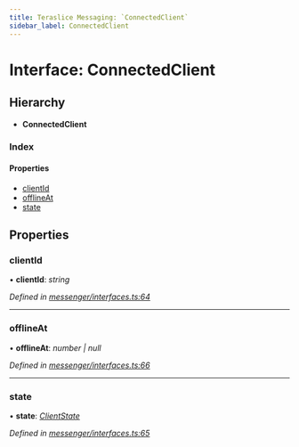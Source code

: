 ```yaml
---
title: Teraslice Messaging: `ConnectedClient`
sidebar_label: ConnectedClient
---
```


# Interface: ConnectedClient

## Hierarchy

* **ConnectedClient**

### Index

#### Properties

* [clientId](connectedclient.md#clientid)
* [offlineAt](connectedclient.md#offlineat)
* [state](connectedclient.md#state)

## Properties

###  clientId

• **clientId**: *string*

*Defined in [messenger/interfaces.ts:64](https://github.com/terascope/teraslice/blob/a3992c27/packages/teraslice-messaging/src/messenger/interfaces.ts#L64)*

___

###  offlineAt

• **offlineAt**: *number | null*

*Defined in [messenger/interfaces.ts:66](https://github.com/terascope/teraslice/blob/a3992c27/packages/teraslice-messaging/src/messenger/interfaces.ts#L66)*

___

###  state

• **state**: *[ClientState](../enums/clientstate.md)*

*Defined in [messenger/interfaces.ts:65](https://github.com/terascope/teraslice/blob/a3992c27/packages/teraslice-messaging/src/messenger/interfaces.ts#L65)*
